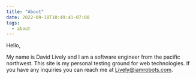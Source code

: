 ```yaml
---
title: "About"
date: 2022-09-18T10:49:41-07:00
tags:
  - about
---
```


Hello,

My name is David Lively and I am a software engineer from the pacific northwest. This site is my personal testing ground for web technologies. If you have any inquiries you can reach me at [Lively@iamrobots.com](mailto:lively@iamrobots.com).
